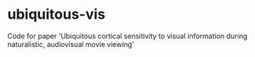 # ubiquitous-vis
 Code for paper 'Ubiquitous cortical sensitivity to visual information during naturalistic, audiovisual movie viewing' 


